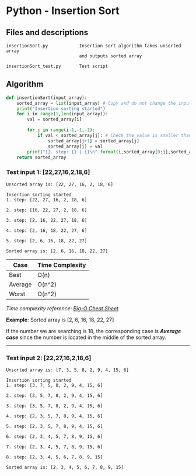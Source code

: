 # Python - Insertion Sort

## Files and descriptions

    insertionSort.py            Insertion sort algorithm takes unsorted array 
                                and outputs sorted array
    
    insertionSort_test.py       Test script
    

## Algorithm

```python
def insertionSort(input_array):
    sorted_array = list(input_array) # Copy and do not change the input array 
    print("Insertion sorting started")
    for i in range(1,len(input_array)):
        val = sorted_array[i]

        for j in range(i-1,-1,-1):
            if val < sorted_array[j]: # Check the value is smaller than the previous elements
                sorted_array[j+1] = sorted_array[j]
                sorted_array[j] = val
        print("{}. step: {} | {}\n".format(i,sorted_array[0:i],sorted_array[i:])) # Print each step
    return sorted_array
```

### __Test input 1__: [22,27,16,2,18,6]

    Unsorted array is: [22, 27, 16, 2, 18, 6]

    Insertion sorting started
    1. step: [22, 27, 16, 2, 18, 6]

    2. step: [16, 22, 27, 2, 18, 6]

    3. step: [2, 16, 22, 27, 18, 6]

    4. step: [2, 16, 18, 22, 27, 6]

    5. step: [2, 6, 16, 18, 22, 27]

    Sorted array is: [2, 6, 16, 18, 22, 27]


| Case      | Time Complexity   |
|-          | -                 |
| Best      | O(n)    |
| Average   | O(n^2)  |
| Worst     | O(n^2)  |

_Time complexity reference: [Big-O Cheat Sheet](https://www.bigocheatsheet.com/)_

__Example__:
Sorted array is [2, 6, 16, 18, 22, 27]

If the number we are searching is 18, the corresponding case is ___Average case___ since the number is located in the middle of the sorted array.

---

### __Test input 2__: [22,27,16,2,18,6]

    Unsorted array is: [7, 3, 5, 8, 2, 9, 4, 15, 6]

    Insertion sorting started
    1. step: [3, 7, 5, 8, 2, 9, 4, 15, 6]

    2. step: [3, 5, 7, 8, 2, 9, 4, 15, 6]

    3. step: [3, 5, 7, 8, 2, 9, 4, 15, 6]

    4. step: [2, 3, 5, 7, 8, 9, 4, 15, 6]

    5. step: [2, 3, 5, 7, 8, 9, 4, 15, 6]

    6. step: [2, 3, 4, 5, 7, 8, 9, 15, 6]

    7. step: [2, 3, 4, 5, 7, 8, 9, 15, 6]

    8. step: [2, 3, 4, 5, 6, 7, 8, 9, 15]

    Sorted array is: [2, 3, 4, 5, 6, 7, 8, 9, 15]


